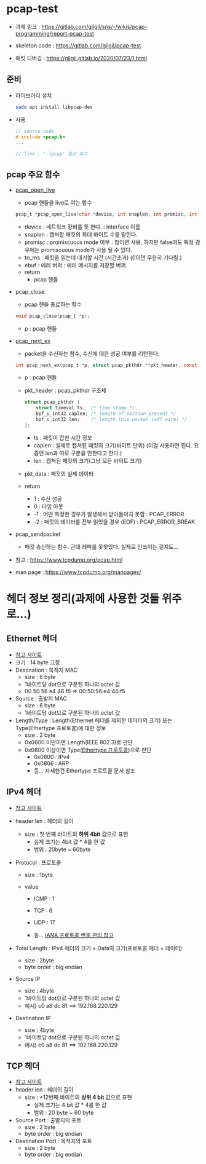 # pcap-test

- 과제 링크 : https://gitlab.com/gilgil/sns/-/wikis/pcap-programming/report-pcap-test

- skeleton code : https://gitlab.com/gilgil/pcap-test

- 패킷 디버깅 : https://gilgil.gitlab.io/2020/07/23/1.html

## 준비

  - 라이브러리 설치

    ```bash
    sudo apt install libpcap-dev
    ```

  - 사용

    ```c
    // source code
    # include <pcap.h>
    ...
        
    // link : '-lpcap' 옵션 추가
    ```

## pcap  주요 함수

- [pcap_open_live](https://www.tcpdump.org/manpages/pcap_open_live.3pcap.html)
  
  - pcap 핸들을 live로 여는 함수
  ```c
  pcap_t *pcap_open_live(char *device, int snaplen, int promisc, int to_ms, char *ebuf)
  ```
    -  device : 네트워크 장비를 뜻 한다. : interface 이름
    -  snaplen : 캡쳐할 패킷의 최대 바이트 수를 말한다.
    -  promisc : promiscuous mode 여부 : 참이면 사용, 하지만 false여도 특정 경우에는 promiscuous mode가 사용 될 수 있다.
    -  to_ms : 패킷을 읽는데 대기할 시간.(시간초과) (0이면 무한히 기다림.)
    -  ebuf : 에러 버퍼 : 에러 메시지를 저장할 버퍼
    -  return 
       -  pcap 핸들
  
- pcap_close
  
  - pcap 핸들 종료하는 함수
  
  ```c
  void pcap_close(pcap_t *p);
  ```

  - p : pcap 핸들

- [pcap_next_ex](https://www.tcpdump.org/manpages/pcap_next_ex.3pcap.html)
  
  - packet을 수신하는 함수, 수신에 대한 성공 여부를 리턴한다.
  
  ```c
  int pcap_next_ex(pcap_t *p, struct pcap_pkthdr **pkt_header, const u_char **pkt_data);
  ```

  - p : pcap 핸들

  - pkt_header : pcap_pkthdr 구조체
  
    ```c
    struct pcap_pkthdr {
    	struct timeval ts;	/* time stamp */
    	bpf_u_int32 caplen;	/* length of portion present */
    	bpf_u_int32 len;	/* length this packet (off wire) */
    };
    ```
  
    - ts : 패킷이 잡힌 시간 정보
    - caplen : 실제로 캡쳐된 패킷의 크기(바이트 단위) (이걸 사용하면 된다. 요즘엔 len과 따로 구분을 안한다고 한다.)
    - len : 캡쳐된 패킷의 크기(그냥 모든 바이트 크기)
  
  - pkt_data : 패킷의 실제 데이터
  - return
    - 1 : 수신 성공
    - 0 : 타임 아웃
    - -1 : 어떤 특정한 경우가 발생해서 받아들이지 못함 : PCAP_ERROR
    - -2 : 패킷의 데이터를 전부 읽었을 경우 (EOF) : PCAP_ERROR_BREAK
  
- pcap_sendpacket
  
  - 패킷 송신하는 함수. 근데 레퍼를 못찾았다. 실제로 안쓰이는 걸지도...

- 참고 : https://www.tcpdump.org/pcap.html

- man page : https://www.tcpdump.org/manpages/

# 헤더 정보 정리(과제에 사용한 것들 위주로...)

## Ethernet 헤더

- [참고 사이트](http://www.ktword.co.kr/test/view/view.php?m_temp1=2965)
- 크기 : 14 byte 고정
- Destination : 목적지 MAC
  - size : 6 byte
  - 1바이트당 dot으로 구분된 하나의 octet 값
  - 00 50 56 e4 46 f5 => 00:50:56:e4:46:f5
- Source : 출발지 MAC
  - size : 6 byte
  - 1바이트당 dot으로 구분된 하나의 octet 값
- Length/Type : Length(Ethernet 헤더를 제외한 데이터의 크기) 또는 Type(Ethertype 프로토콜)에 대한 정보
  - size : 2 byte
  - 0x0600 미만이면 Length(IEEE 802.3)로 판단
  - 0x0600 이상이면 Type([Ethertype 프로토콜](http://www.ktword.co.kr/test/view/view.php?m_temp1=2039&id=852))으로 판단
    - 0x0800 : IPv4
    - 0x0806 : ARP
    - 등... 자세한건 Ethertype 프로토콜 문서 참조

## IPv4 헤더

- [참고 사이트](http://www.ktword.co.kr/test/view/view.php?m_temp1=1859)

- header len : 헤더의 길이 

  - size : 첫 번째 바이트의 **하위 4bit** 값으로 표현
    - 실제 크기는 4bit 값 * 4를 한 값
    - 범위 : 20byte ~ 60byte

- Protocol : 프로토콜

  - size : 1byte

  - value

    - ICMP : 1
    - TCP : 6
    - UDP : 17

    - 등... [IANA 프로토콜 번호 관리 참고](http://www.iana.org/assignments/protocol-numbers/protocol-numbers.xhtml)

- Total Length : IPv4 헤더의 크기 + Data의 크기(프로토콜 헤더 + 데이터)

  - size : 2byte
  - byte order : big endian

- Source IP

  - size : 4byte
  - 1바이트당 dot으로 구분된 하나의 octet 값
  - 예시) c0 a8 dc 81 ==> 192.168.220.129

- Destination IP

  - size : 4byte
  - 1바이트당 dot으로 구분된 하나의 octet 값
  - 예시) c0 a8 dc 81 ==> 192.168.220.129

## TCP 헤더

- [참고 사이트](http://www.ktword.co.kr/test/view/view.php?m_temp1=1889)
- header len : 헤더의 길이 
  - size : +12번째 바이트의 **상위 4 bit** 값으로 표현
    - 실제 크기는 4 bit 값 * 4를 한 값
    - 범위 : 20 byte ~ 60 byte
- Source Port : 출발지의 포트
  - size : 2 byte
  - byte order : big endian
- Destination Port : 목적지의 포트
  - size : 2 byte
  - byte order : big endian



